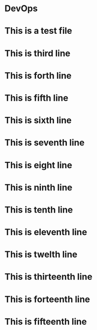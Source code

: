 # DevOps
# This is a test file
# This is third line
# This is forth line
# This is fifth line
# This is sixth line
# This is seventh line
# This is eight line
# This is ninth line
# This is tenth line
# This is eleventh line
# This is twelth line
# This is thirteenth line
# This is forteenth line
# This is fifteenth line
